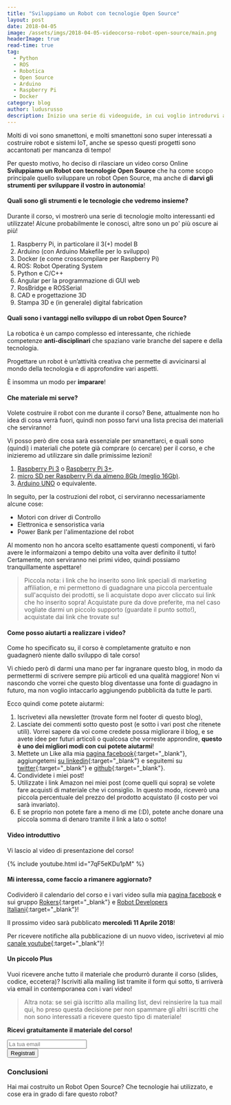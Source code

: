 ```yaml
---
title: "Sviluppiamo un Robot con tecnologie Open Source"
layout: post
date: 2018-04-05
image: /assets/imgs/2018-04-05-videocorso-robot-open-source/main.png
headerImage: true
read-time: true
tag:
  - Python
  - ROS
  - Robotica
  - Open Source
  - Arduino
  - Raspberry Pi
  - Docker
category: blog
author: ludusrusso
description: Inizio una serie di videoguide, in cui voglio introdurvi al mondo della robotica di servizio in modo pratico, facendo vedere come è possibilile, sfruttando tecnologie completamente Open Source, quali Arduino, Raspberry Pi, ROS e Docker, costruire un piccolo robot di Servizio.
---
```


Molti di voi sono smanettoni, e molti smanettoni sono super interessati a costruire robot e sistemi IoT, 
anche se spesso questi progetti sono accantonati per mancanza di tempo!

Per questo motivo, ho deciso di rilasciare un video corso Online **Sviluppiamo un Robot con tecnologie Open Source** che ha come scopo principale quello sviluppare un robot Open Source, ma anche di 
**darvi gli strumenti per sviluppare il vostro in autonomia**!

#### Quali sono gli strumenti e le tecnologie che vedremo insieme?

Durante il corso, vi mostrerò una serie di tecnologie molto interessanti ed utilizzate!
Alcune probabilmente le conosci, altre sono un po' più oscure ai più!

 1. Raspberry Pi, in particolare il 3(+) model B
 2. Arduino (con Arduino Makefile per lo sviluppo)
 3. Docker (e come crosscompilare per Raspberry Pi)
 4. ROS: Robot Operating System
 5. Python e C/C++
 6. Angular per la programmazione di GUI web
 7. RosBridge e ROSSerial
 8. CAD e progettazione 3D
 9. Stampa 3D e (in generale) digital fabrication

#### Quali sono i vantaggi nello sviluppo di un robot Open Source? 

La robotica è un campo complesso ed interessante, che richiede competenze **anti-disciplinari** che spaziano varie branche del sapere e della tecnologia.

Progettare un robot è un’attività creativa che permette di avvicinarsi al mondo della tecnologia e di approfondire vari aspetti.

È insomma un modo per **imparare**!

#### Che materiale mi serve?

Volete costruire il robot con me durante il corso? Bene, attualmente non ho idea di cosa
verrà fuori, quindi non posso farvi una lista precisa dei materiali che serviranno!

Vi posso però dire cosa sarà essenziale per smanettarci, e quali sono (quindi) i materiali 
che potete già comprare (o cercare) per il corso, e che inizieremo ad utilizzare sin dalle
primissime lezioni!

1. [Raspberry Pi 3](https://amzn.to/2uOZbCS) o [Raspberry Pi 3+](https://amzn.to/2GydQrE).
2. [micro SD per Raspberry Pi da almeno 8Gb (meglio 16Gb)](https://amzn.to/2GR3mCW).
3. [Arduino UNO](https://amzn.to/2q5AxYV) o equivalente.

In seguito, per la costruzioni del robot, ci serviranno necessariamente alcune cose:

 - Motori con driver di Controllo
 - Elettronica e sensoristica varia
 - Power Bank per l'alimentazione del robot

Al momento non ho ancora scelto esattamente questi componenti, vi farò avere le informaizoni
a tempo debito una volta aver definito il tutto! Certamente, non serviranno nei primi video, quindi
possiamo tranquillamente aspettare!

> Piccola nota: i link che ho inserito sono link speciali di marketing affiliation, e mi permettono di guadagnare una piccola percentuale sull'acquisto dei prodotti, se li acquistate dopo aver cliccato sui link che ho inserito sopra! Acquistate pure da dove preferite, ma nel caso vogliate darmi un piccolo supporto (guardate il punto sotto!), acquistate dai link che trovate su!

#### Come posso aiutarti a realizzare i video?

Come ho specificato su, il corso è completamente gratuito e non guadagnerò niente dallo sviluppo di tale corso! 

Vi chiedo però di darmi una mano per far ingranare questo blog, in modo da permettermi di scrivere sempre più articoli ed una qualità maggiore! Non vi nascondo che vorrei che questo
blog diventasse una fonte di guadagno in futuro, ma non voglio intaccarlo aggiungendo pubblicità da tutte le parti.

Ecco quindi come potete aiutarmi:

1. Iscrivetevi alla newsletter (trovate form nel footer di questo blog),
2. Lasciate dei commenti sotto questo post (e sotto i vari post che ritenete utili). Vorrei sapere da voi come credete possa migliorare il blog, e se avete idee per futuri articoli o qualcosa che vorreste approndire, **questo è uno dei migliori modi con cui potete aiutarmi**!
3. Mettete un Like alla mia [pagina facebook](https://www.facebook.com/ludusrusso.cc){:target="_blank"}, aggiungetemi [su linkedin](https://www.linkedin.com/in/ludusrusso/){:target="_blank"} e seguitemi su [twitter](https://twitter.com/ludusrusso){:target="_blank"} e [github](https://github.com/ludusrusso){:target="_blank"}.
4. Condividete i miei post!
5. Utilizzate i link Amazon nei miei post (come quelli qui sopra) se volete fare acquisti di materiale che vi consiglio. In questo modo, riceverò una piccola percentuale del prezzo del prodotto acquistato (il costo per voi sarà invariato).
5. E se proprio non potete fare a meno di me (:D), potete anche donare una piccola somma di denaro tramite il link a lato o sotto!

#### Video introduttivo

Vi lascio al video di presentazione del corso!

{% include youtube.html id="7qF5eKDu1pM" %}


#### Mi interessa, come faccio a rimanere aggiornato?

Codividerò il calendario del corso e i vari video sulla mia [pagina facebook](https://www.facebook.com/ludusrusso.cc) e sui
gruppo [Rokers](https://www.facebook.com/groups/robotrokers){:target="_blank"} e [Robot Developers Italiani](https://www.facebook.com/groups/493163691070528/){:target="_blank"}!

Il prossimo video sarà pubblicato **mercoledì 11 Aprile 2018**!

Per ricevere notifiche alla pubblicazione di un nuovo video, iscrivetevi al mio [canale youtube](https://www.youtube.com/ludusrusso){:target="_blank"}!

#### Un piccolo Plus

Vuoi ricevere anche tutto il materiale che produrrò durante il corso (slides, codice, eccetera)?
Iscriviti alla mailing list tramite il form qui sotto, ti arriverà via email in contemporanea con i vari video! 

> Altra nota: se sei già iscritto alla mailing list, devi reinsierire la tua mail qui, ho preso questa decisione per non spammare gli altri iscritti che non sono interessati a ricevere questo tipo di materiale! 

<div id="mc_embed_signup_main">
  <form action="https://ludusrusso.us17.list-manage.com/subscribe/post?u=b834c0b2ad6188cfdad0234c3&amp;id=1c7f43d627" method="post" id="mc-embedded-subscribe-form" name="mc-embedded-subscribe-form" class="validate" target="_blank" novalidate>
      <div id="form-group">
        <p>	<strong>    Ricevi gratuitamente il materiale del corso! </strong> 
        </p>
        <div class="input-group mb-3">
          <input type="email" value="" name="EMAIL" class="form-control" id="mce-EMAIL" placeholder="La tua email" required>
          <div class="input-group-append">
            <button type="submit" name="subscribe" id="mc-embedded-subscribe" class="btn">Registrati</button>
          </div>
        </div>
          <!-- real people should not fill this in and expect good things - do not remove this or risk form bot signups-->
      </div>
  </form>
</div>


### Conclusioni

Hai mai costruito un Robot Open Source? Che tecnologie hai utilizzato, e cose era 
in grado di fare questo robot?
